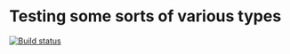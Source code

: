 # Testing some sorts of various types
[![Build status](https://ci.appveyor.com/api/projects/status/sooxjwn49ifub683/branch/master?svg=true)](https://ci.appveyor.com/project/oelrich/sorts/branch/master)
